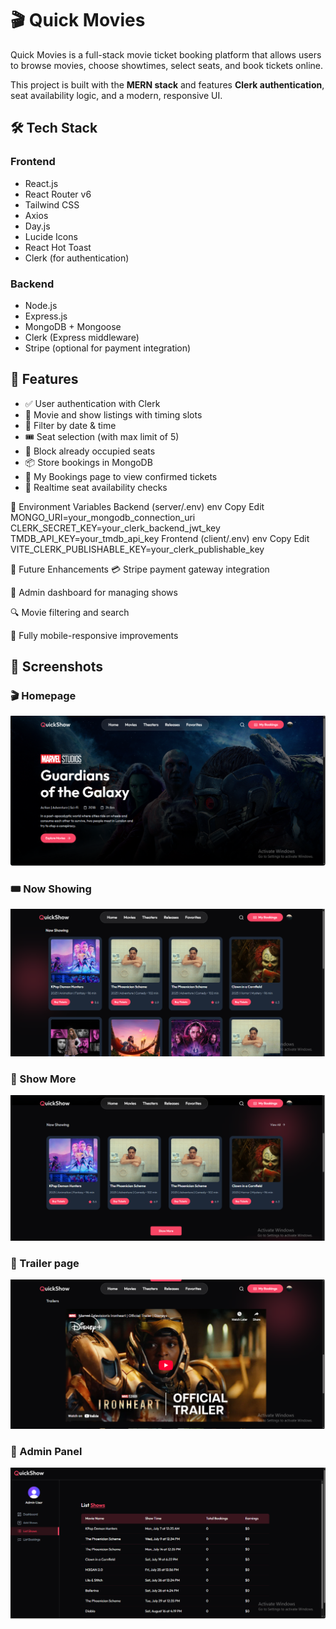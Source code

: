 # 🎬 Quick Movies

Quick Movies is a full-stack movie ticket booking platform that allows users to browse movies, choose showtimes, select seats, and book tickets online.

This project is built with the **MERN stack** and features **Clerk authentication**, seat availability logic, and a modern, responsive UI.


## 🛠 Tech Stack

### Frontend
- React.js
- React Router v6
- Tailwind CSS
- Axios
- Day.js
- Lucide Icons
- React Hot Toast
- Clerk (for authentication)

### Backend
- Node.js
- Express.js
- MongoDB + Mongoose
- Clerk (Express middleware)
- Stripe (optional for payment integration)



## 🔑 Features

- ✅ User authentication with Clerk
- 🎥 Movie and show listings with timing slots
- 📅 Filter by date & time
- 🎟️ Seat selection (with max limit of 5)
- 🔐 Block already occupied seats
- 📦 Store bookings in MongoDB
- 👤 My Bookings page to view confirmed tickets
- 🔄 Realtime seat availability checks

🔐 Environment Variables
Backend (server/.env)
env
Copy
Edit
MONGO_URI=your_mongodb_connection_uri
CLERK_SECRET_KEY=your_clerk_backend_jwt_key
TMDB_API_KEY=your_tmdb_api_key
Frontend (client/.env)
env
Copy
Edit
VITE_CLERK_PUBLISHABLE_KEY=your_clerk_publishable_key

🌟 Future Enhancements
💳 Stripe payment gateway integration

🎫 Admin dashboard for managing shows

🔍 Movie filtering and search

📱 Fully mobile-responsive improvements


## 📸 Screenshots

### 🎬 Homepage
![Homepage](/public//Home.PNG)

### 🎟️ Now Showing
![Now Showing](./public/NowShowing.PNG)

### 📂 Show More
![Show More](./public/Showmore.PNG)

### 📂 Trailer page
![Trailer](./public/Trailer.PNG)

### 📂 Admin Panel
![Admin Panel](./public/Adminpannel.PNG)




